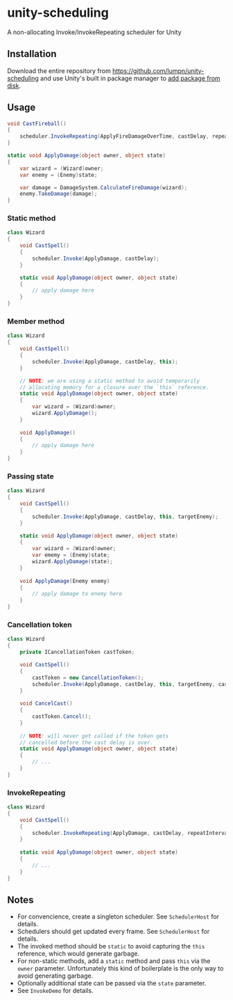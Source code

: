 # unity-scheduling
A non-allocating Invoke/InvokeRepeating scheduler for Unity

## Installation
Download the entire repository from https://github.com/lumpn/unity-scheduling and use Unity's built in package manager to [add package from disk](https://docs.unity3d.com/Manual/upm-ui-local.html).

## Usage
```csharp
void CastFireball()
{
    scheduler.InvokeRepeating(ApplyFireDamageOverTime, castDelay, repeatInterval, this, enemy);
}

static void ApplyDamage(object owner, object state)
{
    var wizard = (Wizard)owner;
    var enemy = (Enemy)state;

    var damage = DamageSystem.CalculateFireDamage(wizard);
    enemy.TakeDamage(damage);
}
```

### Static method
```csharp
class Wizard
{
    void CastSpell()
    {
        scheduler.Invoke(ApplyDamage, castDelay);
    }

    static void ApplyDamage(object owner, object state)
    {
        // apply damage here
    }
}
```

### Member method
```csharp
class Wizard
{
    void CastSpell()
    {
        scheduler.Invoke(ApplyDamage, castDelay, this);
    }

    // NOTE: we are using a static method to avoid temporarily
    // allocating memory for a closure over the `this` reference.
    static void ApplyDamage(object owner, object state)
    {
        var wizard = (Wizard)owner;
        wizard.ApplyDamage();
    }
    
    void ApplyDamage()
    {
        // apply damage here
    }
}
```

### Passing state
```csharp
class Wizard
{
    void CastSpell()
    {
        scheduler.Invoke(ApplyDamage, castDelay, this, targetEnemy);
    }

    static void ApplyDamage(object owner, object state)
    {
        var wizard = (Wizard)owner;
        var ememy = (Enemy)state;
        wizard.ApplyDamage(state);
    }
    
    void ApplyDamage(Enemy enemy)
    {
        // apply damage to enemy here
    }
}
```

### Cancellation token
```csharp
class Wizard
{
    private ICancellationToken castToken;

    void CastSpell()
    {
        castToken = new CancellationToken();
        scheduler.Invoke(ApplyDamage, castDelay, this, targetEnemy, castToken);
    }
    
    void CancelCast()
    {
        castToken.Cancel();
    }
    
    // NOTE: will never get called if the token gets
    // cancelled before the cast delay is over.
    static void ApplyDamage(object owner, object state)
    {
        // ...
    }
}
```

### InvokeRepeating
```csharp
class Wizard
{
    void CastSpell()
    {
        scheduler.InvokeRepeating(ApplyDamage, castDelay, repeatInterval, this, targetEnemy);
    }
    
    static void ApplyDamage(object owner, object state)
    {
        // ...
    }
}
```

## Notes
* For convencience, create a singleton scheduler. See `SchedulerHost` for details.
* Schedulers should get updated every frame. See `SchedulerHost` for details.
* The invoked method should be `static` to avoid capturing the `this` reference, which would generate garbage.
* For non-static methods, add a `static` method and pass `this` via the `owner` parameter.
  Unfortunately this kind of boilerplate is the only way to avoid generating garbage.
* Optionally additional state can be passed via the `state` parameter.
* See `InvokeDemo` for details.
